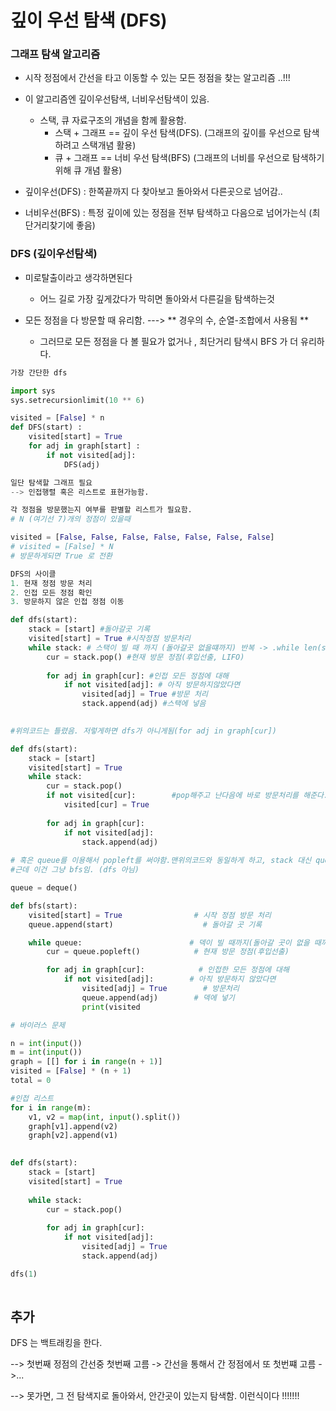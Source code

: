# 깊이 우선 탐색 (DFS)



### 그래프 탐색 알고리즘

- 시작 정점에서 간선을 타고 이동할 수 있는 모든 정점을 찾는 알고리즘 ..!!! 



- 이 알고리즘엔 깊이우선탐색, 너비우선탐색이 있음.
  - 스택, 큐 자료구조의 개념을 함께 활용함.
    - 스택 + 그래프 == 깊이 우선 탐색(DFS). (그래프의 깊이를 우선으로 탐색하려고 스택개념 활용)
    - 큐 + 그래프 == 너비 우선 탐색(BFS) (그래프의 너비를 우선으로 탐색하기 위해 큐 개념 활용)



- 깊이우선(DFS) : 한쪽끝까지 다 찾아보고 돌아와서 다른곳으로 넘어감..
- 너비우선(BFS) : 특정 깊이에 있는 정점을 전부 탐색하고 다음으로 넘어가는식  (최단거리찾기에 좋음)





### DFS (깊이우선탐색)

- 미로탈출이라고 생각하면된다
  - 어느 길로 가장 깊게갔다가 막히면 돌아와서 다른길을 탐색하는것



- 모든 정점을 다 방문할 때 유리함. ---> ** 경우의 수, 순열-조합에서 사용됨 **
  - 그러므로 모든 정점을 다 볼 필요가 없거나 , 최단거리 탐색시 BFS 가 더 유리하다.

```python
가장 간단한 dfs

import sys
sys.setrecursionlimit(10 ** 6)

visited = [False] * n
def DFS(start) :
    visited[start] = True
    for adj in graph[start] :
        if not visited[adj]:
            DFS(adj)    
```





```python
일단 탐색할 그래프 필요
--> 인접행렬 혹은 리스트로 표현가능함.

각 정점을 방문했는지 여부를 판별할 리스트가 필요함.
# N (여기선 7)개의 정점이 있을때

visited = [False, False, False, False, False, False, False]
# visited = [False] * N 
# 방문하게되면 True 로 전환

DFS의 사이클
1. 현재 정점 방문 처리
2. 인접 모든 정점 확인
3. 방문하지 않은 인접 정점 이동

def dfs(start):
    stack = [start] #돌아갈곳 기록
    visited[start] = True #시작정점 방문처리
    while stack: # 스택이 빌 때 까지 (돌아갈곳 없을떄까지) 반복 -> .while len(stack) != 0과같음
        cur = stack.pop() #현재 방문 정점(후입선출, LIFO)
        
        for adj in graph[cur]: #인접 모든 정점에 대해
            if not visited[adj]: # 아직 방문하지않았다면
                visited[adj] = True #방문 처리
                stack.append(adj) #스택에 넣음 

                
#위의코드는 틀렸음. 저렇게하면 dfs가 아니게됨(for adj in graph[cur])

def dfs(start):
    stack = [start]
    visited[start] = True
    while stack:
        cur = stack.pop()
        if not visited[cur]:		#pop해주고 난다음에 바로 방문처리를 해준다.
            visited[cur] = True
            
        for adj in graph[cur]:
            if not visited[adj]:
                stack.append(adj)
                
# 혹은 queue를 이용해서 popleft를 써야함.맨위의코드와 동일하게 하고, stack 대신 queue를 사용.
#근데 이건 그냥 bfs임. (dfs 아님)

queue = deque()

def bfs(start):
    visited[start] = True                # 시작 정점 방문 처리
    queue.append(start)                    # 돌아갈 곳 기록

    while queue:                        # 덱이 빌 때까지(돌아갈 곳이 없을 때까지) 반복
        cur = queue.popleft()            # 현재 방문 정점(후입선출)

        for adj in graph[cur]:            # 인접한 모든 정점에 대해
            if not visited[adj]:        # 아직 방문하지 않았다면
                visited[adj] = True        # 방문처리
                queue.append(adj)        # 덱에 넣기
                print(visited
```



```python
# 바이러스 문제

n = int(input())
m = int(input())
graph = [[] for i in range(n + 1)]
visited = [False] * (n + 1)
total = 0

#인접 리스트
for i in range(m):
    v1, v2 = map(int, input().split())
	graph[v1].append(v2)
    graph[v2].append(v1)
    

def dfs(start):
    stack = [start]
    visited[start] = True
    
    while stack:
        cur = stack.pop()
        
        for adj in graph[cur]:
            if not visited[adj]:
                visited[adj] = True
                stack.append(adj)

dfs(1)
    

```



## 추가

DFS 는 백트래킹을 한다.

--> 첫번째 정점의 간선중 첫번째 고름 -> 간선을 통해서 간 정점에서 또 첫번쨰 고름 ->...

--> 못가면, 그 전 탐색지로 돌아와서, 안간곳이 있는지 탐색함. 이런식이다 !!!!!!!
